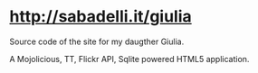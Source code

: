 # http://sabadelli.it/giulia

Source code of the site for my daugther Giulia.

A Mojolicious, TT, Flickr API, Sqlite powered HTML5 application.
